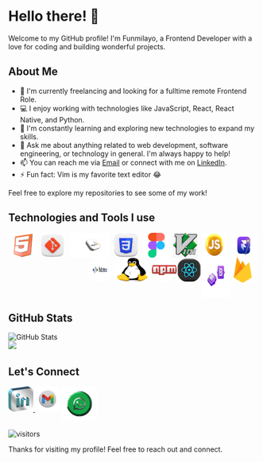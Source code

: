 # Hello there! 👋

Welcome to my GitHub profile! I'm Funmilayo, a Frontend Developer with a love for coding and building wonderful projects.

## About Me

- 🚀 I'm currently freelancing and looking for a fulltime remote Frontend Role.
- 💻 I enjoy working with technologies like JavaScript, React, React Native, and Python.
- 🌱 I'm constantly learning and exploring new technologies to expand my skills.
- 💬 Ask me about anything related to web development, software engineering, or technology in general. I'm always happy to help!
- 📫 You can reach me via [Email](mailto:fayemi.funmilayo55@gmail.con) or connect with me on [LinkedIn](https://www.linkedin.com/in/yourprofile).
- ⚡ Fun fact: Vim is my favorite text editor 😂




Feel free to explore my repositories to see some of my work!

## Technologies and Tools I use 


<div align="center" style="display: flex; justify-content: space-around; ">
<img src="images/html.jfif" width="50" height="50">
<img src="images/git.png" width="50" height="50">
<img src="images/sql.png" width="80" height="50">
<img src="images/css_icon.png" width="50" height="50">
<img src="images/figma.svg" width="50" height="50">
<img src="images/vim.png" width="50" height="50">
<img src="images/js_rounded.png" width="50" height="50">
<img src="images/framer_motion.png" width="50" height="50">


</div>
   <div align="center" style="display: flex;  place-self:center; margin-left:30%;">
<img src="images/htmx.png" width="50" height="50" style="border-radius:50%;">
<img src="images/linu.jfif" width="80" height="50" style="border-radius:50%;">
<img src="images/npm.png" width="50" height="50" style="border-radius:50%;">
<img src="images/react_glossy.jfif" width="50" height="50" style="border-radius:50%;">
<img src="images/bootstrap_icon.png" width="58" height="80">
<img src="images/firebase.jfif" width="50" height="50">

</div>



## GitHub Stats

![GitHub Stats](https://github-readme-stats.vercel.app/api?username=Debbie-alt&show_icons=true&theme=github)<br>
<img  src="https://streak-stats.demolab.com/?user=Debbie-alt&count_private=true&theme=dark&border_radius=10" width="48%" >


   ## Let's Connect
 <div align="center" style="display:flex;">

 <a href="https://www.linkedin.com/in/funmilayo-fayemi-7112ab272" target=_blank>
 <img  src="images/linkedin2.png" width="50">&nbsp; 
 <a href="mailto:funmmy565@gmail.com" target=_blank>
 <img  src="images/gmailorig.png" width="50">
 </a>&nbsp; 
 <a href="mailto:funmmy565@gmail.com" target=_blank>
 <img  src="images/wats3-removebg-preview.png" width="70">
  
 </a>
 </div>


<!-- - LinkedIn: [My LinkedIn](https://www.linkedin.com/in/yourprofile)
- Website: [Funmi's Portfolio](https://funmi-folio.vercel.app)
- Twitter: [See Me on Twitter](https://twitter.com/Funmi565) -->

![visitors](https://komarev.com/ghpvc/?username=Debbie-alt&color=green)

Thanks for visiting my profile! Feel free to reach out and connect.
